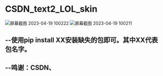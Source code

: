 # CSDN_text2_LOL_skin
![屏幕截图 2023-04-19 100222](https://user-images.githubusercontent.com/128241333/232947807-9d34a9b0-4029-4d72-a05d-016f516a6ef1.png)
![屏幕截图 2023-04-19 100211](https://user-images.githubusercontent.com/128241333/232947842-c6ce1404-0296-4e20-9f23-1f7ccc4e3b46.png)
## --使用pip install XX安装缺失的包即可。其中XX代表包名字。
## --鸣谢：CSDN、
